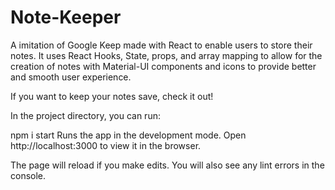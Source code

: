 # Note-Keeper
A imitation of Google Keep made with React to enable users to store their notes. It uses React Hooks, State, props, and array mapping to allow for the creation of notes with Material-UI components and icons to provide better and smooth user experience.

If you want to keep your notes save, check it out!

In the project directory, you can run:

npm i start
Runs the app in the development mode.
Open http://localhost:3000 to view it in the browser.

The page will reload if you make edits.
You will also see any lint errors in the console.
